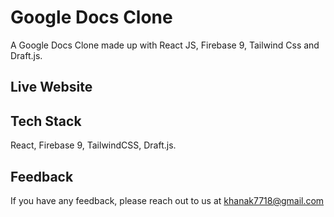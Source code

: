 # Google Docs Clone

A Google Docs Clone made up with React JS, Firebase 9, Tailwind Css and Draft.js.

## Live Website



## Tech Stack

React, Firebase 9, TailwindCSS, Draft.js.

## Feedback

If you have any feedback, please reach out to us at khanak7718@gmail.com
